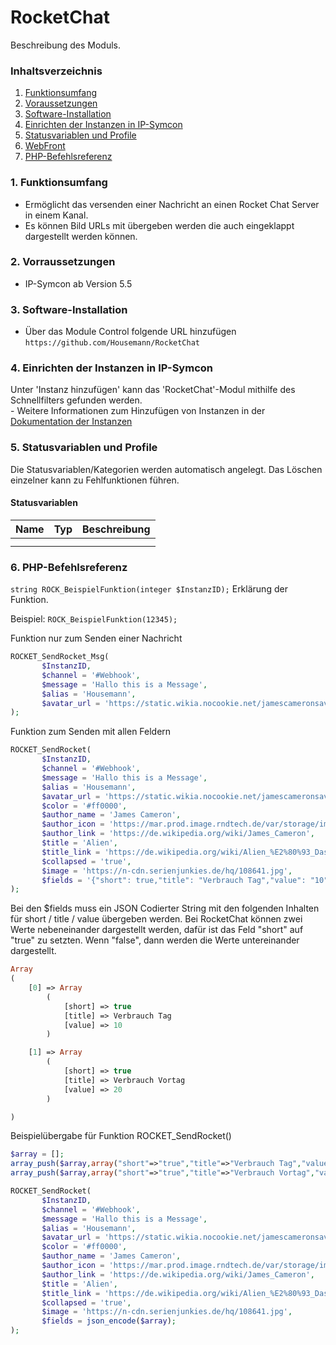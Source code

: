 # RocketChat
Beschreibung des Moduls.

### Inhaltsverzeichnis

1. [Funktionsumfang](#1-funktionsumfang)
2. [Voraussetzungen](#2-voraussetzungen)
3. [Software-Installation](#3-software-installation)
4. [Einrichten der Instanzen in IP-Symcon](#4-einrichten-der-instanzen-in-ip-symcon)
5. [Statusvariablen und Profile](#5-statusvariablen-und-profile)
6. [WebFront](#6-webfront)
7. [PHP-Befehlsreferenz](#7-php-befehlsreferenz)

### 1. Funktionsumfang

* Ermöglicht das versenden einer Nachricht an einen Rocket Chat Server in einem Kanal.
* Es können Bild URLs mit übergeben werden die auch eingeklappt dargestellt werden können.

### 2. Vorraussetzungen

- IP-Symcon ab Version 5.5

### 3. Software-Installation

* Über das Module Control folgende URL hinzufügen
    `https://github.com/Housemann/RocketChat`


### 4. Einrichten der Instanzen in IP-Symcon

 Unter 'Instanz hinzufügen' kann das 'RocketChat'-Modul mithilfe des Schnellfilters gefunden werden.  
	- Weitere Informationen zum Hinzufügen von Instanzen in der [Dokumentation der Instanzen](https://www.symcon.de/service/dokumentation/konzepte/instanzen/#Instanz_hinzufügen)

### 5. Statusvariablen und Profile

Die Statusvariablen/Kategorien werden automatisch angelegt. Das Löschen einzelner kann zu Fehlfunktionen führen.

#### Statusvariablen

Name   | Typ     | Beschreibung
------ | ------- | ------------
       |         |
       |         |


### 6. PHP-Befehlsreferenz

`string ROCK_BeispielFunktion(integer $InstanzID);`
Erklärung der Funktion.

Beispiel:
`ROCK_BeispielFunktion(12345);`

Funktion nur zum Senden einer Nachricht
```php
ROCKET_SendRocket_Msg(
       $InstanzID,
       $channel = '#Webhook',
       $message = 'Hallo this is a Message',
       $alias = 'Housemann',
       $avatar_url = 'https://static.wikia.nocookie.net/jamescameronsavatar/images/0/08/Neytiri_Profilbild.jpg/revision/latest?cb=20100107164021&path-prefix=de',
);
```

Funktion zum Senden mit allen Feldern
```php
ROCKET_SendRocket(    
       $InstanzID,
       $channel = '#Webhook',
       $message = 'Hallo this is a Message',
       $alias = 'Housemann',
       $avatar_url = 'https://static.wikia.nocookie.net/jamescameronsavatar/images/0/08/Neytiri_Profilbild.jpg/revision/latest?cb=20100107164021&path-prefix=de',
       $color = '#ff0000',
       $author_name = 'James Cameron',
       $author_icon = 'https://mar.prod.image.rndtech.de/var/storage/images/haz/nachrichten/kultur/kino/james-cameron-will-mission-munroe-verfilmen/26639883-1-ger-DE/James-Cameron-will-Mission-Munroe-verfilmen_reference_4_3.jpg',
       $author_link = 'https://de.wikipedia.org/wiki/James_Cameron',       
       $title = 'Alien',
       $title_link = 'https://de.wikipedia.org/wiki/Alien_%E2%80%93_Das_unheimliche_Wesen_aus_einer_fremden_Welt',
       $collapsed = 'true',
       $image = 'https://n-cdn.serienjunkies.de/hq/108641.jpg',
       $fields = '{"short": true,"title": "Verbrauch Tag","value": "10"},{"short": true,"title": "Verbrauch Vortag","value": "20"}'
);
```

Bei den $fields muss ein JSON Codierter String mit den folgenden Inhalten für short / title / value übergeben werden.
Bei RocketChat können zwei Werte nebeneinander dargestellt werden, dafür ist das Feld "short" auf "true" zu setzten. Wenn "false", dann werden die Werte untereinander dargestellt.
```php
Array
(
    [0] => Array
        (
            [short] => true
            [title] => Verbrauch Tag
            [value] => 10
        )

    [1] => Array
        (
            [short] => true
            [title] => Verbrauch Vortag
            [value] => 20
        )

)
```

Beispielübergabe für Funktion ROCKET_SendRocket()
```php
$array = [];
array_push($array,array("short"=>"true","title"=>"Verbrauch Tag","value"=>"10"));
array_push($array,array("short"=>"true","title"=>"Verbrauch Vortag","value"=>"20"));

ROCKET_SendRocket(    
       $InstanzID,
       $channel = '#Webhook',
       $message = 'Hallo this is a Message',
       $alias = 'Housemann',
       $avatar_url = 'https://static.wikia.nocookie.net/jamescameronsavatar/images/0/08/Neytiri_Profilbild.jpg/revision/latest?cb=20100107164021&path-prefix=de',
       $color = '#ff0000',
       $author_name = 'James Cameron',
       $author_icon = 'https://mar.prod.image.rndtech.de/var/storage/images/haz/nachrichten/kultur/kino/james-cameron-will-mission-munroe-verfilmen/26639883-1-ger-DE/James-Cameron-will-Mission-Munroe-verfilmen_reference_4_3.jpg',
       $author_link = 'https://de.wikipedia.org/wiki/James_Cameron',       
       $title = 'Alien',
       $title_link = 'https://de.wikipedia.org/wiki/Alien_%E2%80%93_Das_unheimliche_Wesen_aus_einer_fremden_Welt',
       $collapsed = 'true',
       $image = 'https://n-cdn.serienjunkies.de/hq/108641.jpg',
       $fields = json_encode($array);
);
```
